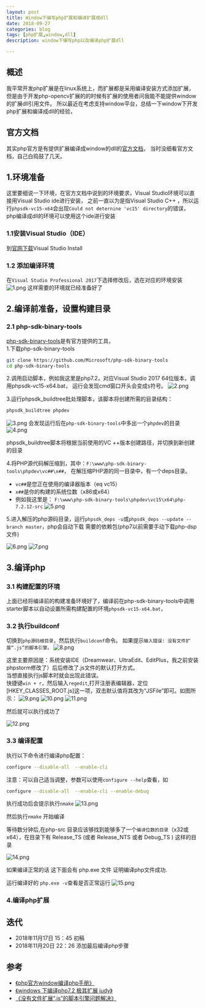 ```yaml
---
layout: post
title: Window下编写php扩展和编译扩展成dll
date: 2018-09-27
categories: blog
tags: [php扩展,window,dll]
description: window下编写php以及编译php扩展dll

---
```


## 概述

我平常开发php扩展是在linux系统上，而扩展都是采用编译安装方式添加扩展，
但是由于开发php-opencv扩展的的时候有扩展的使用者问我能不能提供window的扩展dll引用文件。
所以最近在考虑支持window平台，总结一下window下开发php扩展和编译成dll的经验，

## 官方文档
其实php官方是有提供扩展编译成window的dll的[官方文档](https://wiki.php.net/internals/windows/stepbystepbuild_sdk_2)，
当时没细看官方文档，自己白捣鼓了几天。

## 1.环境准备
这里要细说一下环境，在官方文档中说到的环境要求，Visual Studio环境可以直接用Visual Studio ide进行安装，
之前一直以为是指Visual Studio C++ ，所以运行`phpsdk-vc15-x64`会出现`Could not deternine 'vc15' directory`的错误，
php编译成dll的环境可以使用这个ide进行安装

### 1.1安装Visual Studio（IDE）
到[官网下载](https://visualstudio.microsoft.com/)Visual Studio Install

### 1.2 添加编译环境
在`Visual Studio Professional 2017`下选择修改后，选在对应的环境安装
![1.png](/source/images/window-compile-php-extensions/1.png)
这样需要的环境就已经准备好了

## 2.编译前准备，设置构建目录

### 2.1 php-sdk-binary-tools
[php-sdk-binary-tools](https://github.com/Microsoft/php-sdk-binary-tools)是有官方提供的工具，  
1.下载php-sdk-binary-tools

```bash
git clone https://github.com/Microsoft/php-sdk-binary-tools
cd php-sdk-binary-tools
```

2.调用启动脚本，例如我这里是php7.2，对应Visual Studio 2017 64位版本，调用phpsdk-vc15-x64.bat，
运行会发现cmd窗口开头会变成`$`符号。
![2.png](/source/images/window-compile-php-extensions/2.png)

3.运行phpsdk_buildtree批处理脚本，该脚本将创建所需的目录结构：

```bash
phpsdk_buildtree phpdev
```
![3.png](/source/images/window-compile-php-extensions/3.png)
会发现运行后在`php-sdk-binary-tools`中多出一个`phpdev`的目录
![4.png](/source/images/window-compile-php-extensions/4.png)

phpsdk_buildtree脚本将根据当前使用的VC ++版本创建路径，并切换到新创建的目录

4.将PHP源代码解压缩到，其中：`F:\www\php-sdk-binary-tools\phpdev\vc##\x##`，
在解压缩PHP源的同一目录中，有一个deps目录。
- `vc##`是您正在使用的编译器版本（eq vc15）
- `x##`是你的构建的系统位数（x86或x64）
- 例如我这里是： `F:\www\php-sdk-binary-tools\phpdev\vc15\x64\php-7.2.12-src`
![5.png](/source/images/window-compile-php-extensions/5.png)

5.进入解压的php源码目录，运行`phpsdk_deps -u`或`phpsdk_deps --update --branch master`，php会自动下载 需要的依赖包(php7以前需要手动下载php-dsp文件)

![6.png](/source/images/window-compile-php-extensions/6.png)
![7.png](/source/images/window-compile-php-extensions/7.png)

## 3.编译php

### 3.1 构建配置的环境
上面已经将编译前的构建准备环境好了，编译前在php-sdk-binary-tools中调用starter脚本以自动设置所需构建配置的环境`phpsdk-vc15-x64.bat`，

### 3.2 执行buildconf
切换到`php源码根目录`，然后执行`buildconf`命令。
如果提示`输入错误: 没有文件扩展“.js”的脚本引擎。`
![8.png](/source/images/window-compile-php-extensions/8.png)

这里主要原因是：系统安装IDE（Dreamwear、UltraEdit、EditPlus，我之前安装phpstorm修改了）后后修改了.js文件的默认打开方式。  
当想直接执行js脚本时就会出现此错误。  
快捷键`win + r`，然后输入`regedit`,打开注册表编辑器，定位[HKEY_CLASSES_ROOT.js]这一项，双击默认值将其改为“JSFile”即可。如图所示：
![9.png](/source/images/window-compile-php-extensions/9.png)
![10.png](/source/images/window-compile-php-extensions/10.png)
![11.png](/source/images/window-compile-php-extensions/11.png)

然后就可以执行成功了

![12.png](/source/images/window-compile-php-extensions/12.png)



### 3.3 编译配置

执行以下命令进行编译php配置：

```bash
configure --disable-all  --enable-cli
```

注意：可以自己适当调整，参数可以使用`configure --help`查看，如
```bash
configure --disable-all  --enable-cli --enable-debug
```

执行成功后会提示执行`nmake`
![13.png](/source/images/window-compile-php-extensions/13.png)

然后执行`nmake` 开始编译

等待数分钟后,在php-src 目录应该够找到能够多了一个`编译位数的目录`（x32或x64），在目录下有 Release_TS (或者 Release_NTS 或者 Debug_TS ) 这样的目录

![14.png](/source/images/window-compile-php-extensions/14.png)

如果编译正常的话 这下面会有 php.exe 文件 证明编译php文件成功.

运行编译好的 `php.exe -v`查看是否正常运行
![15.png](/source/images/window-compile-php-extensions/15.png)


### 4.编译php扩展

## 迭代

* 2018年11月17日 15：45 初稿
* 2018年11月20日 22：26 添加最后编译php步骤

## 参考

- [《php官方window编译php手册》](https://wiki.php.net/internals/windows/stepbystepbuild_sdk_2)
- [《windows 下编译php7.2 极其扩展 judy》](https://blog.csdn.net/tangshangkui/article/details/79840748?utm_source=blogxgwz6)
- [《没有文件扩展“.js”的脚本引擎问题解决》](https://blog.csdn.net/ctthuangcheng/article/details/16951361)